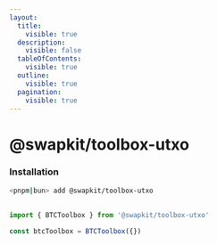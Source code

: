```yaml
---
layout:
  title:
    visible: true
  description:
    visible: false
  tableOfContents:
    visible: true
  outline:
    visible: true
  pagination:
    visible: true
---
```


# @swapkit/toolbox-utxo

### **Installation**

```bash
<pnpm|bun> add @swapkit/toolbox-utxo
```

##

```typescript
import { BTCToolbox } from '@swapkit/toolbox-utxo'

const btcToolbox = BTCToolbox({})
```
